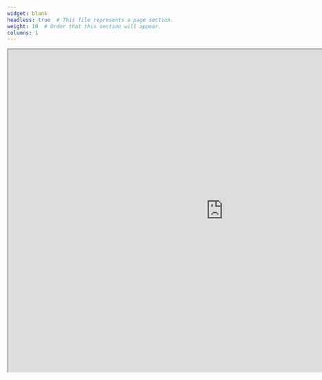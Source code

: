 ```yaml
---
widget: blank
headless: true  # This file represents a page section.
weight: 10  # Order that this section will appear.
columns: 1
---
```


<iframe width="1000px" height="750px" src="https://gcp-europe-west1.app.carto.com/map/cacf8f5f-9e42-4130-a0b6-7b2b0c2928e9"></iframe>